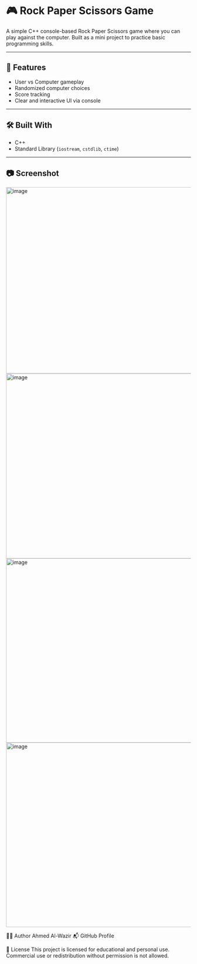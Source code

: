 # 🎮 Rock Paper Scissors Game

A simple C++ console-based Rock Paper Scissors game where you can play against the computer. Built as a mini project to practice basic programming skills.

---

## 🚀 Features

- User vs Computer gameplay
- Randomized computer choices
- Score tracking
- Clear and interactive UI via console

---

## 🛠️ Built With

- C++
- Standard Library (`iostream`, `cstdlib`, `ctime`)

---

## 📷 Screenshot

<img width="958" height="507" alt="image" src="https://github.com/user-attachments/assets/4d2431d7-0d72-4d53-bd01-b038aa499243" />

<img width="965" height="503" alt="image" src="https://github.com/user-attachments/assets/474d22e0-4119-4691-b2c0-1bfb348cb8c4" />

<img width="963" height="501" alt="image" src="https://github.com/user-attachments/assets/0b069ec7-e696-47c2-99c5-401a4629b77e" />

<img width="957" height="502" alt="image" src="https://github.com/user-attachments/assets/2014a9d1-1d35-4f59-9adf-35cf7400a2b7" />


👨‍💻 Author
Ahmed Al-Wazir
📬 GitHub Profile

📜 License
This project is licensed for educational and personal use. Commercial use or redistribution without permission is not allowed.

